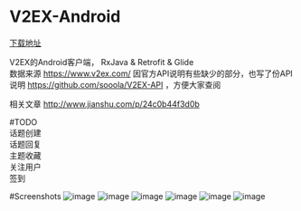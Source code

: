 # V2EX-Android

[下载地址](https://github.com/sooola/V2EX-Android/tree/master/app/_main/release)  


V2EX的Android客户端， RxJava & Retrofit & Glide   
数据来源 https://www.v2ex.com/
因官方API说明有些缺少的部分，也写了份API 说明 https://github.com/sooola/V2EX-API ，方便大家查阅

相关文章 http://www.jianshu.com/p/24c0b44f3d0b

#TODO  
话题创建  
话题回复  
主题收藏  
关注用户  
签到

#Screenshots
![image](https://github.com/sooola/V2EX-Android/blob/master/screenshots/s0.png)
![image](https://github.com/sooola/V2EX-Android/blob/master/screenshots/s1.png)
![image](https://github.com/sooola/V2EX-Android/blob/master/screenshots/s2.png)
![image](https://github.com/sooola/V2EX-Android/blob/master/screenshots/s3.png)
![image](https://github.com/sooola/V2EX-Android/blob/master/screenshots/s4.png)
![image](https://github.com/sooola/V2EX-Android/blob/master/screenshots/s5.png)
